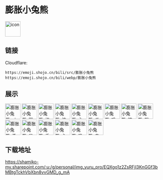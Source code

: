 # 膨胀小兔熊
<img src="https://emoji.shojo.cn/bili/src/膨胀小兔熊/icon.png" width="50" height="50" alt="icon">

## 链接
Cloudflare:
```
https://emoji.shojo.cn/bili/src/膨胀小兔熊
https://emoji.shojo.cn/bili/webp/膨胀小兔熊
```
## 展示
<img src="https://emoji.shojo.cn/bili/src/膨胀小兔熊/膨胀小兔熊-ok.png" width="50" height="50" alt="膨胀小兔熊-ok">
<img src="https://emoji.shojo.cn/bili/src/膨胀小兔熊/膨胀小兔熊-耶.png" width="50" height="50" alt="膨胀小兔熊-耶">
<img src="https://emoji.shojo.cn/bili/src/膨胀小兔熊/膨胀小兔熊-棒.png" width="50" height="50" alt="膨胀小兔熊-棒">
<img src="https://emoji.shojo.cn/bili/src/膨胀小兔熊/膨胀小兔熊-惊.png" width="50" height="50" alt="膨胀小兔熊-惊">
<img src="https://emoji.shojo.cn/bili/src/膨胀小兔熊/膨胀小兔熊-心碎.png" width="50" height="50" alt="膨胀小兔熊-心碎">
<img src="https://emoji.shojo.cn/bili/src/膨胀小兔熊/膨胀小兔熊-爪.png" width="50" height="50" alt="膨胀小兔熊-爪">
<img src="https://emoji.shojo.cn/bili/src/膨胀小兔熊/膨胀小兔熊-鸡蛋.png" width="50" height="50" alt="膨胀小兔熊-鸡蛋">
<img src="https://emoji.shojo.cn/bili/src/膨胀小兔熊/膨胀小兔熊-糖果.png" width="50" height="50" alt="膨胀小兔熊-糖果">
<img src="https://emoji.shojo.cn/bili/src/膨胀小兔熊/膨胀小兔熊-戳.png" width="50" height="50" alt="膨胀小兔熊-戳">
<img src="https://emoji.shojo.cn/bili/src/膨胀小兔熊/膨胀小兔熊-撒花.png" width="50" height="50" alt="膨胀小兔熊-撒花">
<img src="https://emoji.shojo.cn/bili/src/膨胀小兔熊/膨胀小兔熊-星星眼.png" width="50" height="50" alt="膨胀小兔熊-星星眼">
<img src="https://emoji.shojo.cn/bili/src/膨胀小兔熊/膨胀小兔熊-乖巧.png" width="50" height="50" alt="膨胀小兔熊-乖巧">
<img src="https://emoji.shojo.cn/bili/src/膨胀小兔熊/膨胀小兔熊-心心念.png" width="50" height="50" alt="膨胀小兔熊-心心念">
<img src="https://emoji.shojo.cn/bili/src/膨胀小兔熊/膨胀小兔熊-晚安.png" width="50" height="50" alt="膨胀小兔熊-晚安">
<img src="https://emoji.shojo.cn/bili/src/膨胀小兔熊/膨胀小兔熊-鬼脸.png" width="50" height="50" alt="膨胀小兔熊-鬼脸">

## 下载地址

https://shamiko-my.sharepoint.com/:u:/g/personal/img_yuru_pro/EQXgo1z2ZsRFjl3KnGGf3bMBtgTckhVbXbn8vvGMD_g_mA